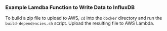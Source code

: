 ### Example Lamdba Function to Write Data to InfluxDB

To build a zip file to upload to AWS, `cd` into the `docker` directory and run the `build-dependencies.sh` script. Upload the resulting file to AWS Lambda.